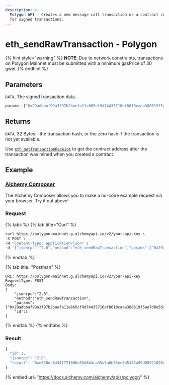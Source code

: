 ```yaml
---
description: >-
  Polygon API - Creates a new message call transaction or a contract creation
  for signed transactions.
---
```


# eth\_sendRawTransaction - Polygon

{% hint style="warning" %}
**NOTE**: Due to network constraints, transactions on Polygon Mainnet must be submitted with a minimum gasPrice of 30 gwei.
{% endhint %}

## Parameters

`DATA`, The signed transaction data.

```javascript
params: ["0x29adbbaf99a3f97b2baefa11e865cf9d74435716ef8618caaa388619f5ae7d8e5d2cadab0cd2f5becd4ebf7d48f5584c9e414c2a4a6ea2bc6ea8f02dbf5675cd01"]
```

## Returns

`DATA`, 32 Bytes - the transaction hash, or the zero hash if the transaction is not yet available.

Use [`eth_getTransactionReceipt`](https://docs.alchemy.com/alchemy/apis/polygon/eth-gettransactionreceipt#returns) to get the contract address after the transaction was mined when you created a contract.

## Example

### [Alchemy Composer](https://composer.alchemyapi.io/?composer\_state=%7B%22chain%22%3A2%2C%22network%22%3A401%2C%22methodName%22%3A%22eth\_sendRawTransaction%22%2C%22paramValues%22%3A%5B%220x0%22%5D%7D)

The Alchemy Composer allows you to make a no-code example request via your browser. Try it out above!

### Request

{% tabs %}
{% tab title="Curl" %}
```bash
curl https://polygon-mainnet.g.alchemyapi.io/v2/your-api-key \
-X POST \
-H "Content-Type: application/json" \
-d '{"jsonrpc":"2.0","method":"eth_sendRawTransaction","params":["0x29adbbaf99a3f97b2baefa11e865cf9d74435716ef8618caaa388619f5ae7d8e5d2cadab0cd2f5becd4ebf7d48f5584c9e414c2a4a6ea2bc6ea8f02dbf5675cd01"],"id":1}'
```
{% endtab %}

{% tab title="Postman" %}
```http
URL: https://polygon-mainnet.g.alchemyapi.io/v2/your-api-key
RequestType: POST
Body: 
{
    "jsonrpc":"2.0",
    "method":"eth_sendRawTransaction",
    "params":["0x29adbbaf99a3f97b2baefa11e865cf9d74435716ef8618caaa388619f5ae7d8e5d2cadab0cd2f5becd4ebf7d48f5584c9e414c2a4a6ea2bc6ea8f02dbf5675cd01"],
    "id":1
}
```
{% endtab %}
{% endtabs %}

### Result

```javascript
{
  "id":1,
  "jsonrpc": "2.0",
  "result": "0xe670ec64341771606e55d6b4ca35a1a6b75ee3d5145a99d05921026d1527331"
}
```

{% embed url="https://docs.alchemy.com/alchemy/apis/polygon" %}
